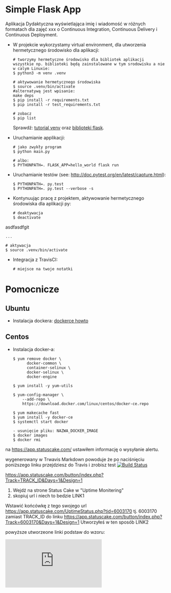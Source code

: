 # Simple Flask App

Aplikacja Dydaktyczna wyświetlająca imię i wiadomość w różnych formatach dla zajęć xxx
o Continuous Integration, Continuous Delivery i Continuous Deployment.

- W projekcie wykorzystamy virtual environment, dla utworzenia hermetycznego środowisko dla aplikacji:

  ```
  # tworzymy hermetyczne środowisko dla bibliotek aplikacji
  wszystkie np. biblioteki będą zainstalowane w tym srodowisku a nie w calym Linuxie:
  $ python3 -m venv .venv

  # aktywowanie hermetycznego środowiska
  $ source .venv/bin/activate
  #alternatywą jest wpisanie:
  make deps
  $ pip install -r requirements.txt
  $ pip install -r test_requirements.txt

  # zobacz
  $ pip list
  ```

  Sprawdź: [tutorial venv](https://docs.python.org/3/tutorial/venv.html) oraz [biblioteki flask](http://flask.pocoo.org).

- Uruchamianie applikacji:

  ```
  # jako zwykły program
  $ python main.py

  # albo:
  $ PYTHONPATH=. FLASK_APP=hello_world flask run
  ```

- Uruchamianie testów (see: http://doc.pytest.org/en/latest/capture.html):

  ```
  $ PYTHONPATH=. py.test
  $ PYTHONPATH=. py.test --verbose -s
  ```

- Kontynuując pracę z projektem, aktywowanie hermetycznego środowiska dla aplikacji py:

  ```
  # deaktywacja
  $ deactivate
  ```
asdfasdfgit
  ```
  ...

  # aktywacja
  $ source .venv/bin/activate
  ```

- Integracja z TravisCI:

  ```
  # miejsce na twoje notatki
  ```

# Pomocnicze

## Ubuntu

- Instalacja dockera: [dockerce howto](https://docs.docker.com/install/linux/docker-ce/ubuntu/)

## Centos

- Instalacja docker-a:

  ```
  $ yum remove docker \
        docker-common \
        container-selinux \
        docker-selinux \
        docker-engine

  $ yum install -y yum-utils

  $ yum-config-manager \
      --add-repo \
      https://download.docker.com/linux/centos/docker-ce.repo

  $ yum makecache fast
  $ yum install -y docker-ce
  $ systemctl start docker

  - usunięcie pliku: NAZWA_DOCKER_IMAGE
  $ docker images
  $ docker rmi
  ```
na https://app.statuscake.com/
ustawiłem informację o wysyłanie alertu.


 wygenerowany w Trwavis Markdown powoduje że po naciśnięciu poniższego linku przejdziesz do Travis i zrobisz test
[![Build Status](https://travis-ci.com/legionowopawel/se_hello_printer_app.svg?branch=master)](https://travis-ci.com/legionowopawel/se_hello_printer_app)



https://app.statuscake.com/button/index.php?Track=TRACK_ID&Days=1&Design=1


1. Wejdź na strone Status Cake w "Uptime Monitering"
2. skopiuj url i niech to bedzie LINK1 

Wstawić końcówkę z tego swojego url https://app.statuscake.com/UptimeStatus.php?tid=6003170
tj. 6003170
zamiast TRACK_ID  do linku 
https://app.statuscake.com/button/index.php?Track=6003170&Days=1&Design=1
Utworzyłeś w ten sposób LINK2

powyższe utworzeone linki podstaw do wzoru:

<!--
# [![Build Status](LINK1](LINK2)"
-->
[![Build Status](https://app.statuscake.com/button/index.php?Track=6003170&Days=1&Design=1)](https://app.statuscake.com/UptimeStatus.php?tid=6003170)

